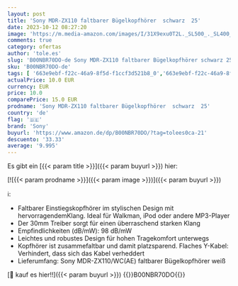 ```yaml
---
layout: post
title: 'Sony MDR-ZX110 faltbarer Bügelkopfhörer  schwarz  25'
date: 2023-10-12 08:27:20
image: 'https://m.media-amazon.com/images/I/31X9exu0T2L._SL500_._SL400_.jpg'
comments: true
category: ofertas
author: 'tole.es'
slug: 'B00NBR70DO-de Sony MDR-ZX110 faltbarer Bügelkopfhörer schwarz 25'
sku: 'B00NBR70DO-de'
tags: [ '663e9ebf-f22c-46a9-8f5d-f1ccf3d521b8_0','663e9ebf-f22c-46a9-8f5d-f1ccf3d521b8_4101','663e9ebf-f22c-46a9-8f5d-f1ccf3d521b8_9901','Arborist Merchandising Root','Elektronic und Foto -10%','Elektronik & Foto','Elektronik & Foto: Produkte mit Umwelt-Label','Kopfhörer','Kopfhörer & Zubehör','Self Service','Special Features Stores','sony','🇩🇪', ]
actualPrice: 10.0 EUR
currency: EUR
price: 10.0
comparePrice: 15.0 EUR
prodname: 'Sony MDR-ZX110 faltbarer Bügelkopfhörer  schwarz  25'
country: 'de'
flag: '🇩🇪'
brand: 'Sony'
buyurl: 'https://www.amazon.de/dp/B00NBR70DO/?tag=tolees0ca-21'
descuento: '33.33'
average: '9.995'
---
```


Es gibt ein [{{< param title >}}]({{< param buyurl >}}) hier:

[![{{< param prodname >}}]({{< param image >}})]({{< param buyurl >}})

ℹ️:

- Faltbarer Einstiegskopfhörer im stylischen Design mit hervorragendemKlang. Ideal für Walkman, iPod oder andere MP3-Player
- Der 30mm Treiber sorgt für einen überraschend starken Klang
- Empfindlichkeiten (dB/mW): 98 dB/mW
- Leichtes und robustes Design für hohen Tragekomfort unterwegs
- Kopfhörer ist zusammefaltbar und damit platzsparend. Flaches Y-Kabel: Verhindert, dass sich das Kabel verheddert
- Lieferumfang: Sony MDR-ZX110/WC(AE) faltbarer Bügelkopfhörer weiß

[🛒 kauf es hier!!]({{< param buyurl >}})
{{<world>}}B00NBR70DO{{</world>}}
